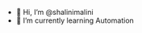 - 👋 Hi, I’m @shalinimalini
- 🌱 I’m currently learning Automation


<!---
shalinimalini/shalinimalini is a ✨ special ✨ repository because its `README.md` (this file) appears on your GitHub profile.
You can click the Preview link to take a look at your changes.
--->
